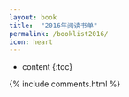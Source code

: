 ```yaml
---
layout: book
title:  "2016年阅读书单"
permalink: /booklist2016/
icon: heart
---
```


* content
{:toc}


<div class="grid">
    <!-- <div class="grid-item">
    </div> -->
</div>





<script src="{{ " /js/masonry.pkgd.min.js " | prepend: site.baseurl }}" charset="utf-8"></script>
<script src="{{ " /js/waterfall_2016.js " | prepend: site.baseurl }}" charset="utf-8"></script>

<!-- <h2 id="comments">Comments</h2> -->
{% include comments.html %}
